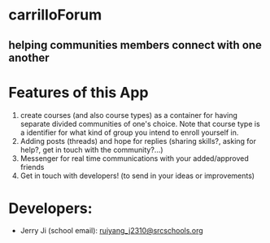 # carrilloForum
## helping communities members connect with one another

# Features of this App
1. create courses (and also course types) as a container for having separate divided communities of one's choice. Note that course type is a identifier for what kind of group you intend to enroll yourself in. 
2. Adding posts (threads) and hope for replies (sharing skills?, asking for help?, get in touch with the community?...) 
3. Messenger for real time communications with your added/approved friends
4. Get in touch with developers! (to send in your ideas or improvements)

# Developers: 
* Jerry Ji (school email): ruiyang_j2310@srcschools.org
